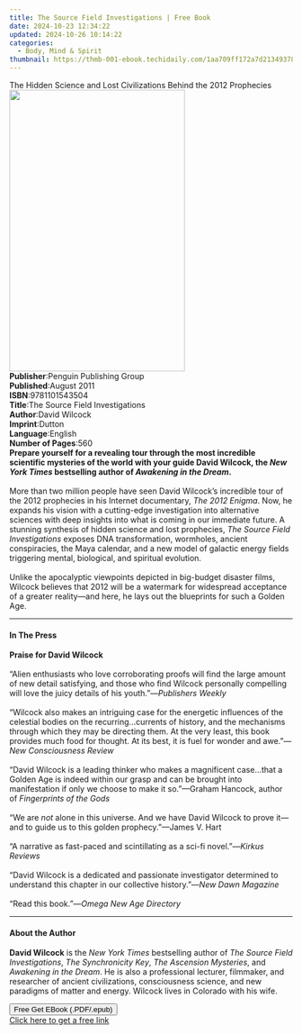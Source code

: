 ```yaml
---
title: The Source Field Investigations | Free Book
date: 2024-10-23 12:34:22
updated: 2024-10-26 10:14:22
categories:
  - Body, Mind & Spirit
thumbnail: https://thmb-001-ebook.techidaily.com/1aa709ff172a7d21349378b9525217cfcb22ccd87e7011dca15b6699fd3dcaec.jpg
---
```

<main id="book-container">
  <div class="flex flex-col">
    <div class="book-brief flex-1 py-6 px-4 sm:p-6 md:py-10 md:px-8">
      <!-- brief-->
      <div class="book-brief-main">
        The Hidden Science and Lost Civilizations Behind the 2012 Prophecies
      </div>
    </div>
    <div
      class="book-meta-info flex-1 grid gap-4 col-start-1 col-end-3 row-start-1 sm:mb-6 sm:grid-cols-4 lg:gap-6 lg:col-start-2 lg:row-end-6 lg:row-span-6 lg:mb-0"
    >
      <div
        class="book-meta-info-left place-content-center mt-4 p-4 text-sm leading-6 col-start-2 col-span-2 dark:text-slate-400"
      >
        <img
          class="w-full h-500 object-cover rounded-lg sm:h-255 sm:col-span-2 lg:col-span-full"
          src="https://img-001-ebook.techidaily.com/8cc80ea378c53ea341f6228493dcec2e971c3e3592db04e42c3f6a3947994afb.jpg"
          alt=""
          width="312"
          height="500"
        />
      </div>
      <div
        class="book-meta-info-right mt-2 col-start-1 row-start-2 col-span-3 self-center"
      >
        <!-- meta data  -->
        <div class="flex flex-col px-4 md:px-8">
          <div class="flex-1">
            <strong>Publisher</strong>:<span class="px-2"
              >Penguin Publishing Group</span
            >
          </div>
          <div class="flex-1">
            <strong>Published</strong>:<span class="px-2">August 2011</span>
          </div>
          <div class="flex-1">
            <strong>ISBN</strong>:<span class="px-2">9781101543504</span>
          </div>
          <div class="flex-1">
            <strong>Title</strong>:<span class="px-2"
              >The Source Field Investigations</span
            >
          </div>
          <div class="flex-1">
            <strong>Author</strong>:<span class="px-2">David Wilcock</span>
          </div>
          <div class="flex-1">
            <strong>Imprint</strong>:<span class="px-2">Dutton</span>
          </div>
          <div class="flex-1">
            <strong>Language</strong>:<span class="px-2">English</span>
          </div>
          <div class="flex-1">
            <strong>Number of Pages</strong>:<span class="px-2">560</span>
          </div>
        </div>
      </div>
    </div>
    <div class="book-description flex-1 py-6 px-4 sm:p-6 md:py-10 md:px-8">
      <div class="book-description-main">
        <div accordion-content="" id="description">
          <b
            >Prepare yourself for a revealing tour through the most incredible
            scientific mysteries of the world with your guide David Wilcock, the
            <i>New York Times</i> bestselling author of
            <i>Awakening in the Dream</i>.</b
          ><br /><br />
          More than two million people have seen David Wilcock’s incredible tour
          of the 2012 prophecies in his Internet documentary,
          <i>The 2012 Enigma</i>.&nbsp;Now, he expands his vision with a
          cutting-edge investigation into alternative sciences with deep
          insights into what is coming in our immediate future. A stunning
          synthesis of hidden science and lost prophecies,
          <i>The Source Field Investigations</i> exposes DNA transformation,
          wormholes, ancient conspiracies, the Maya calendar, and a new model of
          galactic energy fields triggering mental, biological, and spiritual
          evolution. <br /><br />Unlike the apocalyptic viewpoints depicted in
          big-budget disaster films, Wilcock believes that 2012 will be a
          watermark for widespread acceptance of a greater reality—and here, he
          lays out the blueprints for such a Golden Age.
        </div>
        <div class="accordion-fader"></div>
      </div>
    </div>
    <div class="book-excerpts flex-1 py-6 px-4 sm:p-6 md:py-10 md:px-8">
      <!-- excerpts-->
      <div class="book-excerpts-main">
        <hr />
        <h4 class="placeholder placeholder-heading">
          <span>In The Press</span>
        </h4>
        <p>
          <b>Praise for&nbsp;David Wilcock<br /><br /></b>“Alien enthusiasts who
          love corroborating proofs will find the large amount of new detail
          satisfying, and those who find Wilcock personally compelling will love
          the juicy details of his youth.”—<i>Publishers Weekly</i
          ><br /><br />“Wilcock also makes an intriguing case for the energetic
          influences of the celestial bodies on the recurring...currents of
          history, and the mechanisms through which they may be directing them.
          At the very least, this book provides much food for thought. At its
          best, it is fuel for wonder and awe.”—<i>New Consciousness Review</i
          ><br /><br />“David Wilcock is a leading thinker who makes a
          magnificent case...that a Golden Age is indeed within our grasp and
          can be brought into manifestation if only we choose to make it
          so.”—Graham Hancock, author of&nbsp;<i
            >Fingerprints of the Gods<br /></i
          ><br />“We are&nbsp;<i>not&nbsp;</i>alone in this universe. And we
          have David Wilcock to prove it—and to guide us to this golden
          prophecy.”—James V. Hart<br /><br />“A narrative as fast-paced and
          scintillating as a sci-fi novel.”—<i>Kirkus Reviews&nbsp;</i
          ><br /><br />“David Wilcock is a dedicated and passionate investigator
          determined to understand this chapter in our collective history.”—<i
            >New Dawn Magazine<br /></i
          ><br />“Read this book.”—<i>Omega New Age Directory</i>
        </p>
      </div>
    </div>
    <div class="book-about-author flex-1 py-6 px-4 sm:p-6 md:py-10 md:px-8">
      <!-- about author-->
      <div class="book-main-author-main">
        <hr />
        <h4 class="placeholder placeholder-heading">
          <span>About the Author</span>
        </h4>
        <p>
          <b>David Wilcock</b> is the <i>New York Times</i> bestselling author
          of <i>The Source Field Investigations</i>,
          <i>The Synchronicity Key</i>, <i>The Ascension Mysteries</i>, and
          <i>Awakening in the Dream</i>. He is also a professional lecturer,
          filmmaker, and researcher of ancient civilizations, consciousness
          science, and new paradigms of matter and energy. Wilcock lives in
          Colorado with his wife.
        </p>
      </div>
    </div>
    <div class="book-free-get flex-1 py-6 px-4 sm:p-6 md:py-10 md:px-8">
      <button
        id="btn-free-get"
        class="bg-blue-500 hover:bg-blue-700 text-white font-bold py-2 px-4 rounded"
      >
        Free Get EBook (.PDF/.epub)
      </button>
      <div id="countdown-display" class="px-2 text-lg mt-2"></div>
      <a
        id="free-link"
        class="hidden bg-blue-500 hover:bg-blue-700 text-white font-bold py-2 px-4 rounded"
        href="https://www.ebooks.com/en-us/book/714286/the-source-field-investigations/david-wilcock/"
        target="_blank"
        >Click here to get a free link</a
      >
    </div>
    <script>
      let countdownTime = 0;
      let countdownInterval = null;
      document
        .getElementById('btn-free-get')
        .addEventListener('click', startCountdown);
      function startCountdown() {
        countdownTime = new Date().getTime() + 60000 * 3;
        countdownInterval = setInterval(updateCountdown, 1000);
        document.getElementById('btn-free-get').disabled = true;
        document
          .getElementById('btn-free-get')
          .classList.add('bg-gray-500', 'cursor-not-allowed');
      }
      function updateCountdown() {
        let currentTime = new Date().getTime();
        let timeLeft = countdownTime - currentTime;
        let secondsLeft = Math.floor(timeLeft / 1000);
        document.getElementById('countdown-display').innerHTML =
          `Remaining time: ${secondsLeft} seconds.`;
        if (secondsLeft <= 0) {
          clearInterval(countdownInterval);
          document.getElementById('btn-free-get').classList.add('hidden');
          document.getElementById('free-link').classList.remove('hidden');
          document.getElementById('countdown-display').innerHTML = '';
        }
      }
    </script>
  </div>
</main>
